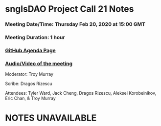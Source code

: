 # snglsDAO Project Call 21 Notes

### Meeting Date/Time: Thursday Feb 20, 2020 at 15:00 GMT
### Meeting Duration: 1 hour
### [GitHub Agenda Page](https://github.com/SingularDTV/snglsdao-pm/issues/23)
### [Audio/Video of the meeting](https://x.breaker.io/?type=series&id=a2f603dc22a1be4fa8d4ef9ce455360bf3ab8ce772526e35fef79175fa1dfadf&season=1ce1e2eede2395de6351df4d9e6db8069a198e127a178d3ea684e4eafc2f4a4c&episode=f63dec0573feab73970fddba8ee11c0c3785ab993aa5b53835a47755fc4c2a59)

Moderator: Troy Murray

Scribe: Dragos Rizescu

Attendees: Tyler Ward, Jack Cheng, Dragos Rizescu, Aleksei Korobeinikov, Eric Chan, & Troy Murray

# NOTES UNAVAILABLE
